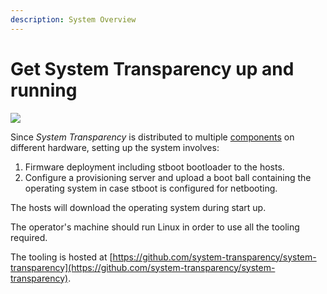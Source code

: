 ```yaml
---
description: System Overview
---
```


# Get System Transparency up and running

![](../.gitbook/assets/stcomponents.svg)

Since _System Transparency_ is distributed to multiple [components](../overview/components/) on different hardware, setting up the system involves:

1. Firmware deployment including stboot bootloader to the hosts.
2. Configure a provisioning server and upload a boot ball containing the operating system in case stboot is configured for netbooting.

The hosts will download the operating system during start up.

The operator's machine should run Linux in order to use all the tooling required.

The tooling is hosted at [https://github.com/system-transparency/system-transparency](https://github.com/system-transparency/system-transparency).

